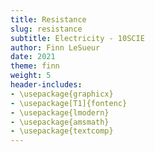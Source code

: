 ```yaml
---
title: Resistance
slug: resistance
subtitle: Electricity - 10SCIE
author: Finn LeSueur
date: 2021
theme: finn
weight: 5
header-includes:
- \usepackage{graphicx}
- \usepackage[T1]{fontenc}
- \usepackage{lmodern}
- \usepackage{amsmath}
- \usepackage{textcomp}
---
```


